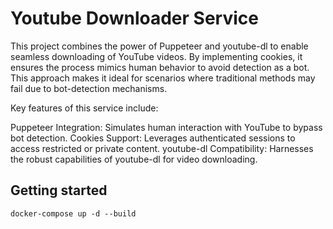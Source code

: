 # Youtube Downloader Service
This project combines the power of Puppeteer and youtube-dl to enable seamless downloading of YouTube videos. By implementing cookies, it ensures the process mimics human behavior to avoid detection as a bot. This approach makes it ideal for scenarios where traditional methods may fail due to bot-detection mechanisms.

Key features of this service include:

Puppeteer Integration: Simulates human interaction with YouTube to bypass bot detection.
Cookies Support: Leverages authenticated sessions to access restricted or private content.
youtube-dl Compatibility: Harnesses the robust capabilities of youtube-dl for video downloading.

## Getting started
```
docker-compose up -d --build
```